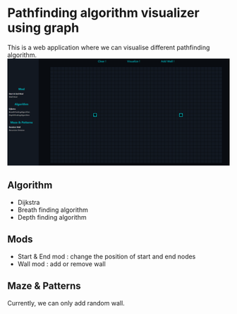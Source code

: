 # Pathfinding algorithm visualizer using graph
This is a web application where we can visualise different pathfinding algorithm.
![](images/app.png)
## Algorithm
- Dijkstra
- Breath finding algorithm
- Depth finding algorithm
## Mods
- Start & End mod : change the position of start and end nodes
- Wall mod : add or remove wall
## Maze & Patterns
Currently, we can only add random wall.